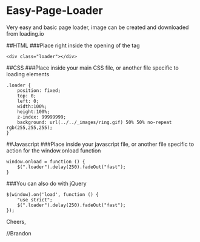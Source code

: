 # Easy-Page-Loader
Very easy and basic page loader, image can be created and downloaded from loading.io

##HTML
###Place right inside the opening of the <body> tag
```
<div class="loader"></div>
```

##CSS
###Place inside your main CSS file, or another file specific to loading elements
```
.loader {
    position: fixed;
    top: 0;
    left: 0;
    width:100%;
    height:100%;    
    z-index: 99999999;
    background: url(../../_images/ring.gif) 50% 50% no-repeat rgb(255,255,255);
}
```

##Javascript
###Place inside your javascript file, or another file specific to action for the window.onload function
```
window.onload = function () {
    $(".loader").delay(250).fadeOut("fast");
}
```

###You can also do with jQuery
```
$(window).on('load', function () {
    "use strict";
    $(".loader").delay(250).fadeOut("fast");    
});
```

Cheers,

//Brandon
